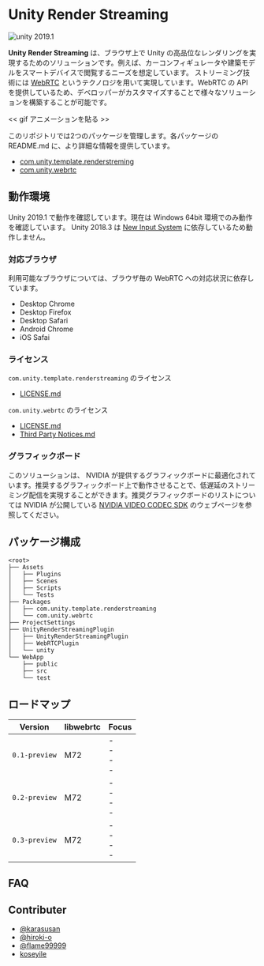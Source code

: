# Unity Render Streaming

<img src="https://img.shields.io/badge/unity-2019.1-green.svg?style=flat-square" alt="unity 2019.1">

**Unity Render Streaming** は、ブラウザ上で Unity の高品位なレンダリングを実現するためのソリューションです。例えば、カーコンフィギュレータや建築モデルをスマートデバイスで閲覧するニーズを想定しています。
ストリーミング技術には [WebRTC](https://webrtc.org/) というテクノロジを用いて実現しています。WebRTC の API を提供しているため、デベロッパーがカスタマイズすることで様々なソリューションを構築することが可能です。

<< gif アニメーションを貼る >>

このリポジトリでは2つのパッケージを管理します。各パッケージの README.md に、より詳細な情報を提供しています。

- [com.unity.template.renderstreming](Packages/com.unity.template.renderstreaming)
- [com.unity.webrtc](Packages/com.unity.webrtc)

## 動作環境

Unity 2019.1 で動作を確認しています。現在は Windows 64bit 環境でのみ動作を確認しています。
Unity 2018.3 は [New Input System](https://github.com/Unity-Technologies/InputSystem) に依存しているため動作しません。

### 対応ブラウザ

利用可能なブラウザについては、ブラウザ毎の WebRTC への対応状況に依存しています。

- Desktop Chrome
- Desktop Firefox
- Desktop Safari
- Android Chrome
- iOS Safai

### ライセンス

`com.unity.template.renderstreaming` のライセンス
- [LICENSE.md](Packages/com.unity.template.renderstreaming/LICENSE.md)

`com.unity.webrtc` のライセンス
- [LICENSE.md](Packages/com.unity.webrtc/LICENSE.md)
- [Third Party Notices.md](Packages/com.unity.webrtc/Third%20Party%20Notices.md)

### グラフィックボード

このソリューションは、 NVIDIA が提供するグラフィックボードに最適化されています。推奨するグラフィックボード上で動作させることで、低遅延のストリーミング配信を実現することができます。推奨グラフィックボードのリストについては NVIDIA が公開している [NVIDIA VIDEO CODEC SDK](https://developer.nvidia.com/video-encode-decode-gpu-support-matrix) のウェブページを参照してください。

## パッケージ構成

```
<root>
├── Assets
│   ├── Plugins
│   ├── Scenes
│   ├── Scripts
│   └── Tests
├── Packages
│   ├── com.unity.template.renderstreaming
│   └── com.unity.webrtc
├── ProjectSettings
├── UnityRenderStreamingPlugin
│   ├── UnityRenderStreamingPlugin
│   ├── WebRTCPlugin
│   └── unity
└── WebApp
    ├── public
    ├── src
    └── test
```

## ロードマップ

|Version|libwebrtc|Focus|
|-------|-----|-----|
|`0.1-preview`|M72|- <br>- <br>- <br>- |
|`0.2-preview`|M72|- <br>- <br>- <br>- |
|`0.3-preview`|M72|- <br>- <br>- <br>- |

## FAQ

## Contributer

- [@karasusan](https://github.com/karasusan)
- [@hiroki-o](https://github.com/hiroki-o)
- [@flame99999](https://github.com/flame99999)
- [koseyile](https://github.com/koseyile)
